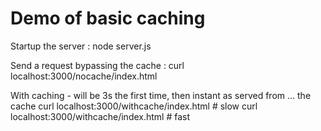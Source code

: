 # Demo of basic caching

Startup the server :
    node server.js

Send a request bypassing the cache :
    curl localhost:3000/nocache/index.html

With caching - will be 3s the first time, then instant as served from ... the cache
    curl localhost:3000/withcache/index.html # slow
    curl localhost:3000/withcache/index.html # fast

